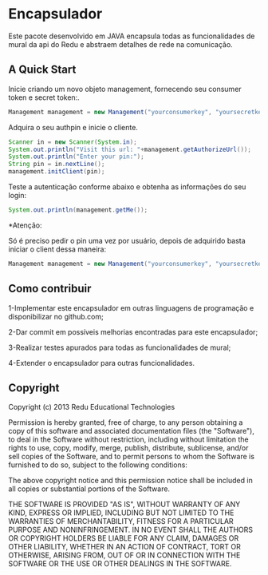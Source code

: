 <h1>Encapsulador</h1>

<p>Este pacote desenvolvido em JAVA encapsula todas as funcionalidades de mural da api do Redu  e abstraem detalhes de rede na comunicação.</p>

<h2>A Quick Start</h2>

<p>Inicie criando um novo objeto management, fornecendo seu consumer token e secret token:.</p>

```java
Management management = new Management("yourconsumerkey", "yoursecretkey");
```

<p>Adquira o seu authpin e inicie o cliente.</p>

```java
Scanner in = new Scanner(System.in);
System.out.println("Visit this url: "+management.getAuthorizeUrl());
System.out.println("Enter your pin:");
String pin = in.nextLine();
management.initClient(pin);
```

<p>Teste a autenticação conforme abaixo e obtenha as informações do seu login:</p>

```java
System.out.println(management.getMe());
```

<p>*Atenção:

Só é preciso pedir o pin uma vez por usuário, depois de adquirido basta iniciar o client dessa maneira:</p>

```java
Management management = new Management("yourconsumerkey", "yoursecretkey", "yourpin");
```

<h2>Como contribuir</h2>

<p>1-Implementar este encapsulador em outras linguagens de programação e disponibilizar no github.com;</p>
<p>2-Dar commit em possíveis melhorias encontradas para este encapsulador;</p>
<p>3-Realizar testes apurados para todas as funcionalidades de mural;</p>
<p>4-Extender o encapsulador para outras funcionalidades.</p>

<h2>Copyright</h2>

<p>Copyright (c) 2013 Redu Educational Technologies</p>

<p>Permission is hereby granted, free of charge, to any person obtaining a copy of this software and associated documentation files (the "Software"), to deal in the Software without restriction, including without limitation the rights to use, copy, modify, merge, publish, distribute, sublicense, and/or sell copies of the Software, and to permit persons to whom the Software is furnished to do so, subject to the following conditions:</p>

<p>The above copyright notice and this permission notice shall be included in all copies or substantial portions of the Software.</p>

<p>THE SOFTWARE IS PROVIDED "AS IS", WITHOUT WARRANTY OF ANY KIND, EXPRESS OR IMPLIED, INCLUDING BUT NOT LIMITED TO THE WARRANTIES OF MERCHANTABILITY, FITNESS FOR A PARTICULAR PURPOSE AND NONINFRINGEMENT. IN NO EVENT SHALL THE AUTHORS OR COPYRIGHT HOLDERS BE LIABLE FOR ANY CLAIM, DAMAGES OR OTHER LIABILITY, WHETHER IN AN ACTION OF CONTRACT, TORT OR OTHERWISE, ARISING FROM, OUT OF OR IN CONNECTION WITH THE SOFTWARE OR THE USE OR OTHER DEALINGS IN THE SOFTWARE.</p>

